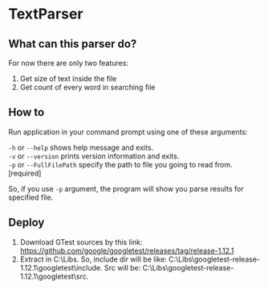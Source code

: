 # TextParser
 
## What can this parser do?

For now there are only two features:
1. Get size of text inside the file
2. Get count of every word in searching file

## How to

Run application in your command prompt using one of these arguments:

`-h` or `--help`               shows help message and exits.<br>
`-v` or `--version`            prints version information and exits.<br>
`-p` or `--FullFilePath`       specify the path to file you going to read from. [required]

So, if you use `-p` argument, the program will show you parse results for specified file.

## Deploy

1. Download GTest sources by this link: https://github.com/google/googletest/releases/tag/release-1.12.1
2. Extract in C:\Libs. So, include dir will be like: C:\Libs\googletest-release-1.12.1\googletest\include.
Src will be: C:\Libs\googletest-release-1.12.1\googletest\src.
